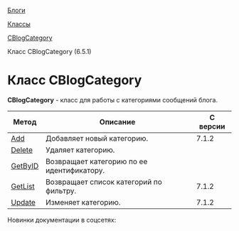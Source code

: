 [Блоги](/api_help/blogs/index.php)

[Классы](/api_help/blogs/classes/index.php)

[CBlogCategory](/api_help/blogs/classes/cblogcategory/index.php)

Класс CBlogCategory (6.5.1)

Класс CBlogCategory
===================

**CBlogCategory** - класс для работы с категориями сообщений блога.

| Метод | Описание | С версии |
| --- | --- | --- |
| [Add](/api_help/blogs/classes/cblogcategory/add.php) | Добавляет новый категорию. | 7.1.2 |
| [Delete](/api_help/blogs/classes/cblogcategory/delete.php) | Удаляет категорию. |  |
| [GetByID](/api_help/blogs/classes/cblogcategory/getbyid.php) | Возвращает категорию по ее идентификатору. |  |
| [GetList](/api_help/blogs/classes/cblogcategory/getlist.php) | Возвращает список категорий по фильтру. | 7.1.2 |
| [Update](/api_help/blogs/classes/cblogcategory/update.php) | Изменяет категорию. | 7.1.2 |

Новинки документации в соцсетях: